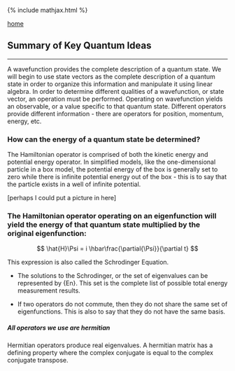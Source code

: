 {% include mathjax.html %}

[home](/README.md)

## Summary of Key Quantum Ideas
-----
A wavefunction provides the complete description of a quantum state. We will begin to use state vectors as the complete description of a quantum state in order to organize this information and manipulate it using linear algebra. In order to determine different qualities of a wavefunction, or state vector, an operation must be performed. Operating on wavefunction yields an observable, or a value specific to that quantum state. Different operators provide different information - there are operators for position, momentum, energy, etc. 


### How can the energy of a quantum state be determined?
The Hamiltonian operator is comprised of both the kinetic energy and potential energy operator. In simplified models, like the one-dimensional particle in a box model, the potential energy of the box is generally set to zero while there is infinite potential energy out of the box - this is to say that the particle exists in a well of infinite potential. 

[perhaps I could put a picture in here]

### The Hamiltonian operator operating on an eigenfunction will yield the energy of that quantum state multiplied by the original eigenfunction:

$$
\hat{H}\Psi = i \hbar\frac{\partial{\Psi}}{\partial t}
$$
 
This expression is also called the Schrodinger Equation.

- The solutions to the Schrodinger, or the set of eigenvalues can be represented by {En}. This set is the complete list of possible total energy measurement results. 

- If two operators do not commute, then they do not share the same set of eigenfunctions. This is also to say that they do not have the same basis.


##### All operators we use are hermitian
Hermitian operators produce real eigenvalues. A hermitian matrix has a defining property where the complex conjugate is equal to the complex conjugate transpose. 







